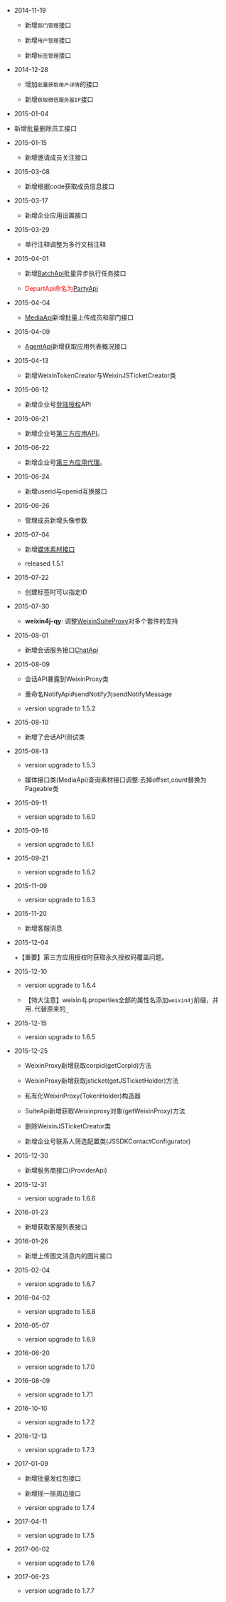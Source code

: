 * 2014-11-19

  + 新增`部门管理`接口

  + 新增`用户管理`接口

  + 新增`标签管理`接口

* 2014-12-28

  + 增加`批量获取用户详情`的接口

  + 新增`获取微信服务器IP`接口

* 2015-01-04

 + 新增批量删除员工接口

* 2015-01-15

  + 新增邀请成员关注接口

* 2015-03-08

  + 新增根据code获取成员信息接口

* 2015-03-17

  + 新增企业应用设置接口

* 2015-03-29

  + 单行注释调整为多行文档注释

* 2015-04-01

  + 新增[BatchApi](./src/main/java/com/foxinmy/weixin4j/qy/api/BatchApi.java)批量异步执行任务接口

  + <font color="red">DepartApi命名为[PartyApi](./src/main/java/com/foxinmy/weixin4j/qy/api/PartyApi.java)</font>

* 2015-04-04

  + [MediaApi](./src/main/java/com/foxinmy/weixin4j/qy/api/MediaApi.java)新增批量上传成员和部门接口

* 2015-04-09

  + [AgentApi](./src/main/java/com/foxinmy/weixin4j/qy/api/AgentApi.java)新增获取应用列表概况接口

* 2015-04-13

  + 新增WeixinTokenCreator与WeixinJSTicketCreator类

* 2015-06-12

  + 新增企业号[登陆授权](src/main/java/com/foxinmy/weixin4j/qy/api/OauthApi.java)API

* 2015-06-21

  + 新增企业号[第三方应用API](src/main/java/com/foxinmy/weixin4j/qy/suite)。

* 2015-06-22

  + 新增企业号[第三方应用代理](src/main/java/com/foxinmy/weixin4j/qy/WeixinSuiteProxy.java)。

* 2015-06-24

  + 新增userid与openid互换接口

* 2015-06-26

  + 管理成员新增头像参数

* 2015-07-04

  + 新增[媒体素材接口](src/main/java/com/foxinmy/weixin4j/qy/api/MediaApi.java)

  + released 1.5.1

* 2015-07-22

  + 创建标签时可以指定ID

* 2015-07-30

  + **weixin4j-qy**: 调整[WeixinSuiteProxy](.src/main/java/com/foxinmy/weixin4j/qy/WeixinSuiteProxy.java)对多个套件的支持

* 2015-08-01

  + 新增会话服务接口[ChatApi](./src/main/java/com/foxinmy/weixin4j/qy/api/ChatApi.java)

* 2015-08-09

  + 会话API暴露到WeixinProxy类

  + 重命名NotifyApi#sendNotify为sendNotifyMessage

  + version upgrade to 1.5.2

* 2015-08-10

  + 新增了会话API测试类

* 2015-08-13

  + version upgrade to 1.5.3

  + 媒体接口类(MediaApi)查询素材接口调整:去掉offset,count替换为Pageable类

* 2015-09-11

  + version upgrade to 1.6.0

* 2015-09-16

  + version upgrade to 1.6.1

* 2015-09-21

  + version upgrade to 1.6.2

* 2015-11-09

  + version upgrade to 1.6.3

* 2015-11-20

  + 新增客服消息


* 2015-12-04

  +【重要】第三方应用授权时获取永久授权码覆盖问题。


* 2015-12-10

  + version upgrade to 1.6.4

  + 【特大注意】weixin4j.properties全部的属性名添加`weixin4j`前缀，并用`.`代替原来的`_`


* 2015-12-15

  + version upgrade to 1.6.5

* 2015-12-25

  + WeixinProxy新增获取corpid(getCorpId)方法

  + WeixinProxy新增获取jsticket(getJSTicketHolder)方法

  + 私有化WeixinProxy(TokenHolder)构造器

  + SuiteApi新增获取Weixinproxy对象(getWeixinProxy)方法

  + 删除WeixinJSTicketCreator类

  + 新增企业号联系人筛选配置类(JSSDKContactConfigurator)

* 2015-12-30

  + 新增服务商接口(ProviderApi)

* 2015-12-31

  + version upgrade to 1.6.6

* 2016-01-23

  + 新增获取客服列表接口

* 2016-01-26

  + 新增上传图文消息内的图片接口

* 2015-02-04

  + version upgrade to 1.6.7

* 2016-04-02

  + version upgrade to 1.6.8

* 2016-05-07

  + version upgrade to 1.6.9

* 2016-06-20

  + version upgrade to 1.7.0

* 2016-08-09

  + version upgrade to 1.7.1

* 2016-10-10

  + version upgrade to 1.7.2

* 2016-12-13

  + version upgrade to 1.7.3

* 2017-01-09

  + 新增批量发红包接口

  + 新增摇一摇周边接口

  + version upgrade to 1.7.4

* 2017-04-11

  + version upgrade to 1.7.5

* 2017-06-02

  + version upgrade to 1.7.6
  
* 2017-06-23

  + version upgrade to 1.7.7